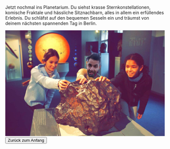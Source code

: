 Jetzt nochmal ins Planetarium. Du siehst krasse Sternkonstellationen, komische Fraktale und hässliche Sitznachbarn, alles in allem ein erfüllendes Erlebnis. Du schläfst auf den bequemen Sesseln ein und träumst von deinem nächsten spannenden Tag in Berlin.

<img src="img/planetarium.jpeg">

<a href="/">
<button>Zurück zum Anfang</button>
</a>